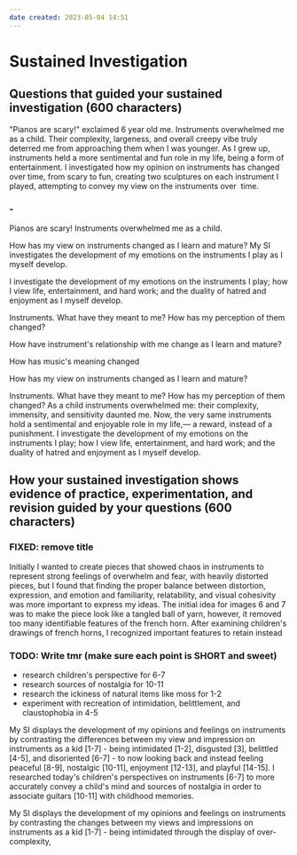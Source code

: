 ```yaml
---
date created: 2023-05-04 14:51
---
```


# Sustained Investigation

## Questions that guided your sustained investigation (600 characters)

"Pianos are scary!" exclaimed 6 year old me. Instruments overwhelmed me as a child. Their complexity, largeness, and overall creepy vibe truly deterred me from approaching them when I was younger. As I grew up, instruments held a more sentimental and fun role in my life, being a form of entertainment. I investigated how my opinion on instruments has changed over time, from scary to fun, creating two sculptures on each instrument I played, attempting to convey my view on the instruments over  time.

### -

Pianos are scary! Instruments overwhelmed me as a child.

How has my view on instruments changed as I learn and mature? My SI investigates the development of my emotions on the instruments I play as I myself develop.

I investigate the development of my emotions on the instruments I play; how I view life, entertainment, and hard work; and the duality of hatred and enjoyment as I myself develop.

Instruments. What have they meant to me? How has my perception of them changed?

How have instrument's relationship with me change as I learn and mature?

How has music's meaning changed  

How has my view on instruments changed as I learn and mature?

Instruments. What have they meant to me? How has my perception of them changed? As a child instruments overwhelmed me: their complexity, immensity, and sensitivity daunted me. Now, the very same instruments hold a sentimental and enjoyable role in my life,— a reward, instead of a punishment. I investigate the development of my emotions on the instruments I play; how I view life, entertainment, and hard work; and the duality of hatred and enjoyment as I myself develop.

## How your sustained investigation shows evidence of practice, experimentation, and revision guided by your questions (600 characters)

### FIXED: remove title

Initially I wanted to create pieces that showed chaos in instruments to represent strong feelings of overwhelm and fear, with heavily distorted pieces, but I found that finding the proper balance between distortion, expression, and emotion and familiarity, relatability, and visual cohesivity was more important to express my ideas. The initial idea for images 6 and 7 was to make the piece look like a tangled ball of yarn, however, it removed too many identifiable features of the french horn. After examining children's drawings of french horns, I recognized important features to retain instead

### TODO: Write tmr (make sure each point is SHORT and sweet)

- research children's perspective for 6-7
- research sources of nostalgia for 10-11
- research the ickiness of natural items like moss for 1-2
- experiment with recreation of intimidation, belittlement, and claustophobia in 4-5

My SI displays the development of my opinions and feelings on instruments by contrasting the differences between my view and impression on instruments as a kid [1-7] - being intimidated [1-2], disgusted [3], belittled [4-5], and disoriented [6-7] - to now looking back and instead feeling peaceful [8-9], nostalgic [10-11], enjoyment [12-13], and playful [14-15]. I researched today's children's perspectives on instruments [6-7] to more accurately convey a child's mind and sources of nostalgia in order to associate guitars [10-11] with childhood memories. 

My SI displays the development of my opinions and feelings on instruments by contrasting the changes between my views and impressions on instruments as a kid [1-7] - being intimidated through the display of over-complexity, 